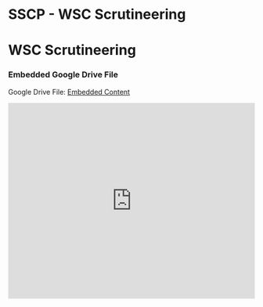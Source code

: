 # SSCP - WSC Scrutineering

# WSC Scrutineering

[](https://drive.google.com/folderview?id=1urc0EyXA7vCxd_yu5bEkHoJ-m47i4Anh)

### Embedded Google Drive File

Google Drive File: [Embedded Content](https://drive.google.com/embeddedfolderview?id=1urc0EyXA7vCxd_yu5bEkHoJ-m47i4Anh#list)

<iframe width="100%" height="400" src="https://drive.google.com/embeddedfolderview?id=1urc0EyXA7vCxd_yu5bEkHoJ-m47i4Anh#list" frameborder="0"></iframe>

